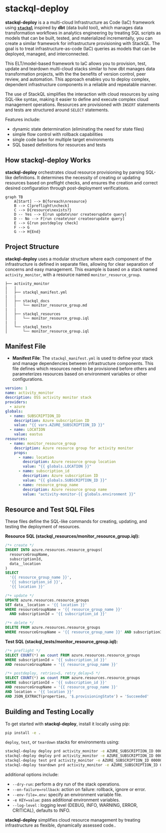 # stackql-deploy

**stackql-deploy** is a a multi-cloud Infrastructure as Code (IaC) framework using [__`stackql`__](https://github.com/stackql/stackql) inspired by __dbt__ (data build tool), which manages data transformation workflows in analytics engineering by treating SQL scripts as models that can be built, tested, and materialized incrementally, you can create a similar framework for infrastructure provisioning with StackQL.  The goal is to treat infrastructure-as-code (IaC) queries as models that can be deployed, managed, and interconnected.  

This ELT/model-based framework to IaC allows you to provision, test, update and teardown multi-cloud stacks similar to how dbt manages data transformation projects, with the the benefits of version control, peer review, and automation. This approach enables you to deploy complex, dependent infrastructure components in a reliable and repeatable manner.  

The use of StackQL simplifies the interaction with cloud resources by using SQL-like syntax, making it easier to define and execute complex cloud management operations.   Resources are provisioned with `INSERT` statements and tests are structured around `SELECT` statements.  

Features include:

- dynamic state determination (eliminating the need for state files)
- simple flow control with rollback capabilities
- single code base for multiple target environments
- SQL based definitions for resources and tests

## How stackql-deploy Works

**stackql-deploy** orchestrates cloud resource provisioning by parsing SQL-like definitions. It determines the necessity of creating or updating resources based on preflight checks, and ensures the creation and correct desired configuration through post-deployment verifications. 

```mermaid
graph TB
    A[Start] --> B{foreach\nresource}
    B --> C[preflight\ncheck]
    C --> D{resource\nexists?}
    D -- Yes --> E[run update\nor createorupdate query]
    D -- No --> F[run create\nor createorupdate query]
    E --> G[run postdeploy check]
    F --> G
    G --> H{End}
```

## Project Structure

**stackql-deploy** uses a modular structure where each component of the infrastructure is defined in separate files, allowing for clear separation of concerns and easy management.  This example is based on a stack named `activity_monitor`, with a resource named `monitor_resource_group`.

```
├── activity_monitor
|   |
│   ├── stackql_manifest.yml
|   |
│   ├── stackql_docs
│   │   └── monitor_resource_group.md
|   |
│   ├── stackql_resources
│   │   └── monitor_resource_group.iql
|   |
│   └── stackql_tests
│       └── monitor_resource_group.iql
```

## Manifest File

- **Manifest File**: The `stackql_manifest.yml` is used to define your stack and manage dependencies between infrastructure components. This file defines which resources need to be provisioned before others and parameterizes resources based on environment variables or other configurations.

```yaml
version: 1
name: activity_monitor
description: OSS activity monitor stack
providers:
  - azure
globals:
  - name: SUBSCRIPTION_ID
    description: Azure subscription ID
    value: "{{ vars.AZURE_SUBSCRIPTION_ID }}"
  - name: LOCATION
    value: eastus
resources:
  - name: monitor_resource_group
    description: Azure resource group for activity monitor
    props:
      - name: location
        description: Azure resource group location
        value: "{{ globals.LOCATION }}"
      - name: subscription_id
        description: Azure subscription ID
        value: "{{ globals.SUBSCRIPTION_ID }}"
      - name: resource_group_name
        description: Azure resource group name
        value: "activity-monitor-{{ globals.environment }}"
```

## Resource and Test SQL Files

These files define the SQL-like commands for creating, updating, and testing the deployment of resources.

**Resource SQL (stackql_resources/monitor_resource_group.iql):**

```sql
/*+ create */
INSERT INTO azure.resources.resource_groups(
  resourceGroupName,
  subscriptionId,
  data__location
)
SELECT
  '{{ resource_group_name }}',
  '{{ subscription_id }}',
  '{{ location }}'

/*+ update */
UPDATE azure.resources.resource_groups
SET data__location = '{{ location }}'
WHERE resourceGroupName = '{{ resource_group_name }}'
  AND subscriptionId = '{{ subscription_id }}'

/*+ delete */
DELETE FROM azure.resources.resource_groups 
WHERE resourceGroupName = '{{ resource_group_name }}' AND subscriptionId = '{{ subscription_id }}'
```

**Test SQL (stackql_tests/monitor_resource_group.iql):**

```sql
/*+ preflight */
SELECT COUNT(*) as count FROM azure.resources.resource_groups
WHERE subscriptionId = '{{ subscription_id }}'
AND resourceGroupName = '{{ resource_group_name }}'

/*+ postdeploy, retries=5, retry_delay=5 */
SELECT COUNT(*) as count FROM azure.resources.resource_groups
WHERE subscriptionId = '{{ subscription_id }}'
AND resourceGroupName = '{{ resource_group_name }}'
AND location = '{{ location }}'
AND JSON_EXTRACT(properties, '$.provisioningState') = 'Succeeded'
```

## Building and Testing Locally

To get started with **stackql-deploy**, install it locally using pip:

```bash
pip install -e .
```

`deploy`, `test`, or `teardown` stacks for environments using:

```bash
stackql-deploy deploy prd activity_monitor -e AZURE_SUBSCRIPTION_ID 00000000-0000-0000-0000-000000000000 --dry-run
stackql-deploy deploy prd activity_monitor -e AZURE_SUBSCRIPTION_ID 00000000-0000-0000-0000-000000000000
stackql-deploy test prd activity_monitor -e AZURE_SUBSCRIPTION_ID 00000000-0000-0000-0000-000000000000
stackql-deploy teardown prd activity_monitor -e AZURE_SUBSCRIPTION_ID 00000000-0000-0000-0000-000000000000
```

additional options include:

- `--dry-run`: perform a dry run of the stack operations.
- `--on-failure=rollback`: action on failure: rollback, ignore or error.
- `--env-file=.env`: specify an environment variable file.
- `-e KEY=value`: pass additional environment variables.
- `--log-level` : logging level (DEBUG, INFO, WARNING, ERROR, CRITICAL), defaults to INFO.

**stackql-deploy** simplifies cloud resource management by treating infrastructure as flexible, dynamically assessed code..